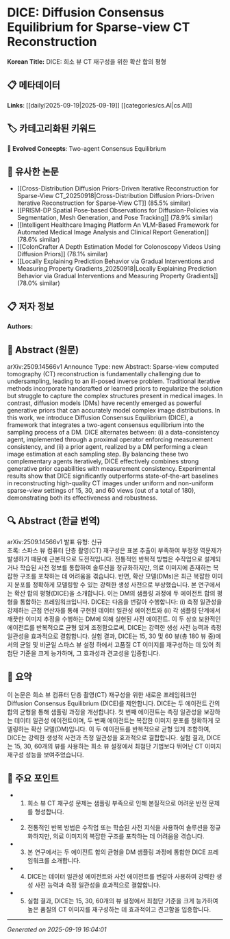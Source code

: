
# DICE: Diffusion Consensus Equilibrium for Sparse-view CT Reconstruction

**Korean Title:** DICE: 희소 뷰 CT 재구성을 위한 확산 합의 평형

## 📋 메타데이터

**Links**: [[daily/2025-09-19|2025-09-19]] [[categories/cs.AI|cs.AI]]

## 🏷️ 카테고리화된 키워드
**🚀 Evolved Concepts**: Two-agent Consensus Equilibrium

## 🔗 유사한 논문
- [[Cross-Distribution Diffusion Priors-Driven Iterative Reconstruction for Sparse-View CT_20250918|Cross-Distribution Diffusion Priors-Driven Iterative Reconstruction for Sparse-View CT]] (85.5% similar)
- [[PRISM-DP Spatial Pose-based Observations for Diffusion-Policies via Segmentation, Mesh Generation, and Pose Tracking]] (78.9% similar)
- [[Intelligent Healthcare Imaging Platform An VLM-Based Framework for Automated Medical Image Analysis and Clinical Report Generation]] (78.6% similar)
- [[ColonCrafter A Depth Estimation Model for Colonoscopy Videos Using Diffusion Priors]] (78.1% similar)
- [[Locally Explaining Prediction Behavior via Gradual Interventions and Measuring Property Gradients_20250918|Locally Explaining Prediction Behavior via Gradual Interventions and Measuring Property Gradients]] (78.0% similar)

## 📋 저자 정보

**Authors:** 

## 📄 Abstract (원문)

arXiv:2509.14566v1 Announce Type: new 
Abstract: Sparse-view computed tomography (CT) reconstruction is fundamentally challenging due to undersampling, leading to an ill-posed inverse problem. Traditional iterative methods incorporate handcrafted or learned priors to regularize the solution but struggle to capture the complex structures present in medical images. In contrast, diffusion models (DMs) have recently emerged as powerful generative priors that can accurately model complex image distributions. In this work, we introduce Diffusion Consensus Equilibrium (DICE), a framework that integrates a two-agent consensus equilibrium into the sampling process of a DM. DICE alternates between: (i) a data-consistency agent, implemented through a proximal operator enforcing measurement consistency, and (ii) a prior agent, realized by a DM performing a clean image estimation at each sampling step. By balancing these two complementary agents iteratively, DICE effectively combines strong generative prior capabilities with measurement consistency. Experimental results show that DICE significantly outperforms state-of-the-art baselines in reconstructing high-quality CT images under uniform and non-uniform sparse-view settings of 15, 30, and 60 views (out of a total of 180), demonstrating both its effectiveness and robustness.

## 🔍 Abstract (한글 번역)

arXiv:2509.14566v1 발표 유형: 신규  
초록: 스파스 뷰 컴퓨터 단층 촬영(CT) 재구성은 표본 추출이 부족하여 부정정 역문제가 발생하기 때문에 근본적으로 도전적입니다. 전통적인 반복적 방법은 수작업으로 설계되거나 학습된 사전 정보를 통합하여 솔루션을 정규화하지만, 의료 이미지에 존재하는 복잡한 구조를 포착하는 데 어려움을 겪습니다. 반면, 확산 모델(DMs)은 최근 복잡한 이미지 분포를 정확하게 모델링할 수 있는 강력한 생성 사전으로 부상했습니다. 본 연구에서는 확산 합의 평형(DICE)을 소개합니다. 이는 DM의 샘플링 과정에 두 에이전트 합의 평형을 통합하는 프레임워크입니다. DICE는 다음을 번갈아 수행합니다: (i) 측정 일관성을 강제하는 근접 연산자를 통해 구현된 데이터 일관성 에이전트와 (ii) 각 샘플링 단계에서 깨끗한 이미지 추정을 수행하는 DM에 의해 실현된 사전 에이전트. 이 두 상호 보완적인 에이전트를 반복적으로 균형 있게 조정함으로써, DICE는 강력한 생성 사전 능력과 측정 일관성을 효과적으로 결합합니다. 실험 결과, DICE는 15, 30 및 60 뷰(총 180 뷰 중)에서의 균일 및 비균일 스파스 뷰 설정 하에서 고품질 CT 이미지를 재구성하는 데 있어 최첨단 기준을 크게 능가하며, 그 효과성과 견고성을 입증합니다.

## 📝 요약

이 논문은 희소 뷰 컴퓨터 단층 촬영(CT) 재구성을 위한 새로운 프레임워크인 Diffusion Consensus Equilibrium (DICE)를 제안합니다. DICE는 두 에이전트 간의 합의 균형을 통해 샘플링 과정을 개선합니다. 첫 번째 에이전트는 측정 일관성을 보장하는 데이터 일관성 에이전트이며, 두 번째 에이전트는 복잡한 이미지 분포를 정확하게 모델링하는 확산 모델(DM)입니다. 이 두 에이전트를 반복적으로 균형 있게 조합하여, DICE는 강력한 생성적 사전과 측정 일관성을 효과적으로 결합합니다. 실험 결과, DICE는 15, 30, 60개의 뷰를 사용하는 희소 뷰 설정에서 최첨단 기법보다 뛰어난 CT 이미지 재구성 성능을 보여주었습니다.

## 🎯 주요 포인트

- 1. 희소 뷰 CT 재구성 문제는 샘플링 부족으로 인해 본질적으로 어려운 반전 문제를 형성합니다.

- 2. 전통적인 반복 방법은 수작업 또는 학습된 사전 지식을 사용하여 솔루션을 정규화하지만, 의료 이미지의 복잡한 구조를 포착하는 데 어려움을 겪습니다.

- 3. 본 연구에서는 두 에이전트 합의 균형을 DM 샘플링 과정에 통합한 DICE 프레임워크를 소개합니다.

- 4. DICE는 데이터 일관성 에이전트와 사전 에이전트를 번갈아 사용하여 강력한 생성 사전 능력과 측정 일관성을 효과적으로 결합합니다.

- 5. 실험 결과, DICE는 15, 30, 60개의 뷰 설정에서 최첨단 기준을 크게 능가하여 높은 품질의 CT 이미지를 재구성하는 데 효과적이고 견고함을 입증합니다.

---

*Generated on 2025-09-19 16:04:01*